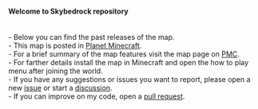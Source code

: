 <h4> Welcome to Skybedrock repository</h4><br/>
- Below you can find the past releases of the map.<br>
- This map is posted in <a href="https://www.planetminecraft.com/project/skybedrock-1-0-3/">Planet Minecraft</a>.<br>
- For a brief summary of the map features visit the map page on <a href="https://www.planetminecraft.com/project/skybedrock-1-0-3/">PMC</a>.<br>
- For farther details install the map in Minecraft and open the how to play menu after joining the world.<br>
- If you have any suggestions or issues you want to report, please open a new <a href="https://github.com/Yasser444o/Skybedrock/issues">issue</a> or start a <a href="https://github.com/Yasser444o/Skybedrock/discussions/1#discussion-6206144">discussion</a>.<br>
- If you can improve on my code, open a <a href="https://github.com/Yasser444o/Skybedrock/pulls">pull request</a>.<br>
